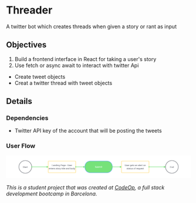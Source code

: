# Threader

A twitter bot which creates threads when given a story or rant as input

## Objectives

1. Build a frontend interface in React for taking a user's story
2. Use fetch or async await to interact with twitter Api
  - Create tweet objects
  - Creat a twitter thread with tweet objects

## Details

### Dependencies

- Twitter API key of the account that will be posting the tweets

### User Flow
![Threader User Flow Diagram](user_flow.svg)


_This is a student project that was created at [CodeOp](http://CodeOp.tech), a full stack development bootcamp in Barcelona._
